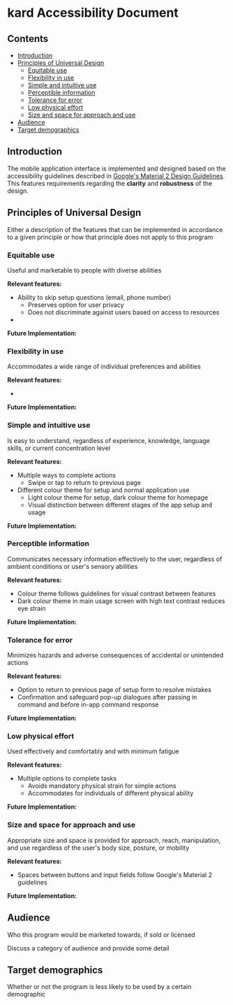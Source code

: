 # kard Accessibility Document

## Contents

- [Introduction](#introduction)
- [Principles of Universal Design](#universal-design-principles)
  - [Equitable use](equitable-use)
  - [Flexibility in use](flexible-use)
  - [Simple and intuitive use](simple-intuitive-use)
  - [Perceptible information](perceptible-information)
  - [Tolerance for error](tolerance-error)
  - [Low physical effort](low-physical-effort)
  - [Size and space for approach and use](size-shape-approach)
- [Audience](audience)
- [Target demographics](target-demographics)

## Introduction

The mobile application interface is implemented and designed based on the accessibility guidelines described in
[Google's Material 2 Design Guidelines](https://material.io/design). This features requirements regarding
the **clarity** and **robustness** of the design. 

## Principles of Universal Design

Either a description of the features that can be implemented in accordance to a
given principle or how that principle does not apply to this program

### Equitable use

Useful and marketable to people with diverse abilities

**Relevant features:**

- Ability to skip setup questions (email, phone number) 
  - Preserves option for user privacy
  - Does not discriminate against users based on access to resources
- 

**Future Implementation:**

### Flexibility in use

Accommodates a wide range of individual preferences and abilities

**Relevant features:**

-

**Future Implementation:**

### Simple and intuitive use

Is easy to understand, regardless of experience, knowledge, language skills,
or current concentration level

**Relevant features:**

- Multiple ways to complete actions
  - Swipe or tap to return to previous page
- Different colour theme for setup and normal application use
  - Light colour theme for setup, dark colour theme for homepage
  - Visual distinction between different stages of the app setup and usage

**Future Implementation:**

### Perceptible information

Communicates necessary information effectively to the user, regardless of
ambient conditions or user's sensory abilities

**Relevant features:**

- Colour theme follows guidelines for visual contrast between features
- Dark colour theme in main usage screen with high text contrast reduces eye strain

**Future Implementation:**

### Tolerance for error

Minimizes hazards and adverse consequences of accidental or unintended actions

**Relevant features:**

- Option to return to previous page of setup form to resolve mistakes
- Confirmation and safeguard pop-up dialogues after passing in command and before in-app command response

**Future Implementation:**

### Low physical effort

Used effectively and comfortably and with minimum fatigue 

**Relevant features:**

- Multiple options to complete tasks
  - Avoids mandatory physical strain for simple actions
  - Accommodates for individuals of different physical ability

**Future Implementation:**

### Size and space for approach and use

Appropriate size and space is provided for approach, reach, manipulation, and use 
regardless of the user's body size, posture, or mobility

**Relevant features:**

- Spaces between buttons and input fields follow Google's Material 2 guidelines

**Future Implementation:**

## Audience

Who this program would be marketed towards, if sold or licensed

Discuss a category of audience and provide some detail


## Target demographics

Whether or not the program is less likely to be used by a certain demographic